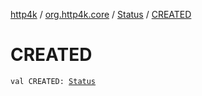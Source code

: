 [http4k](../../index.md) / [org.http4k.core](../index.md) / [Status](index.md) / [CREATED](./-c-r-e-a-t-e-d.md)

# CREATED

`val CREATED: `[`Status`](index.md)